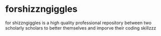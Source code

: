 # forshizzngiggles
for shizzngiggles is a high quality professional repository between two scholarly scholars to better themselves and imporve their coding skillzzz
